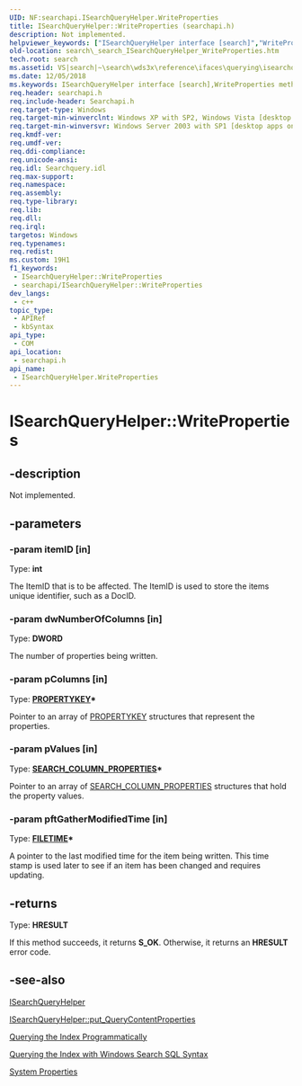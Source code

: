 ```yaml
---
UID: NF:searchapi.ISearchQueryHelper.WriteProperties
title: ISearchQueryHelper::WriteProperties (searchapi.h)
description: Not implemented.
helpviewer_keywords: ["ISearchQueryHelper interface [search]","WriteProperties method","ISearchQueryHelper.WriteProperties","ISearchQueryHelper::WriteProperties","WriteProperties","WriteProperties method [search]","WriteProperties method [search]","ISearchQueryHelper interface","_search_ISearchQueryHelper_WriteProperties","search._search_ISearchQueryHelper_WriteProperties","searchapi/ISearchQueryHelper::WriteProperties"]
old-location: search\_search_ISearchQueryHelper_WriteProperties.htm
tech.root: search
ms.assetid: VS|search|~\search\wds3x\reference\ifaces\querying\isearchqueryhelper\writeproperties.htm
ms.date: 12/05/2018
ms.keywords: ISearchQueryHelper interface [search],WriteProperties method, ISearchQueryHelper.WriteProperties, ISearchQueryHelper::WriteProperties, WriteProperties, WriteProperties method [search], WriteProperties method [search],ISearchQueryHelper interface, _search_ISearchQueryHelper_WriteProperties, search._search_ISearchQueryHelper_WriteProperties, searchapi/ISearchQueryHelper::WriteProperties
req.header: searchapi.h
req.include-header: Searchapi.h
req.target-type: Windows
req.target-min-winverclnt: Windows XP with SP2, Windows Vista [desktop apps only]
req.target-min-winversvr: Windows Server 2003 with SP1 [desktop apps only]
req.kmdf-ver: 
req.umdf-ver: 
req.ddi-compliance: 
req.unicode-ansi: 
req.idl: Searchquery.idl
req.max-support: 
req.namespace: 
req.assembly: 
req.type-library: 
req.lib: 
req.dll: 
req.irql: 
targetos: Windows
req.typenames: 
req.redist: 
ms.custom: 19H1
f1_keywords:
 - ISearchQueryHelper::WriteProperties
 - searchapi/ISearchQueryHelper::WriteProperties
dev_langs:
 - c++
topic_type:
 - APIRef
 - kbSyntax
api_type:
 - COM
api_location:
 - searchapi.h
api_name:
 - ISearchQueryHelper.WriteProperties
---
```


# ISearchQueryHelper::WriteProperties


## -description

Not implemented.

## -parameters

### -param itemID [in]

Type: <b>int</b>

The ItemID that is to be affected. The ItemID is used to store the items unique identifier, such as a DocID.

### -param dwNumberOfColumns [in]

Type: <b>DWORD</b>

The number of properties being written.

### -param pColumns [in]

Type: <b><a href="/windows/desktop/api/wtypes/ns-wtypes-propertykey">PROPERTYKEY</a>*</b>

 Pointer to an array of <a href="/windows/desktop/api/wtypes/ns-wtypes-propertykey">PROPERTYKEY</a> structures that represent the properties.

### -param pValues [in]

Type: <b><a href="/windows/desktop/api/searchapi/ns-searchapi-search_column_properties">SEARCH_COLUMN_PROPERTIES</a>*</b>

Pointer to an array of <a href="/windows/desktop/api/searchapi/ns-searchapi-search_column_properties">SEARCH_COLUMN_PROPERTIES</a> structures that hold the property values.

### -param pftGatherModifiedTime [in]

Type: <b><a href="/windows/desktop/api/minwinbase/ns-minwinbase-filetime">FILETIME</a>*</b>

A pointer to the last modified time for the item being written. This time stamp is used later to see if an item has been changed and requires updating.

## -returns

Type: <b>HRESULT</b>

If this method succeeds, it returns <b>S_OK</b>. Otherwise, it returns an <b>HRESULT</b> error code.

## -see-also

<a href="/windows/desktop/api/searchapi/nn-searchapi-isearchqueryhelper">ISearchQueryHelper</a>



<a href="/windows/desktop/api/searchapi/nf-searchapi-isearchqueryhelper-put_querycontentproperties">ISearchQueryHelper::put_QueryContentProperties</a>



<a href="/windows/desktop/search/-search-3x-wds-qryidx-overview">Querying the Index Programmatically</a>



<a href="/windows/desktop/search/-search-sql-windowssearch-entry">Querying the Index with Windows Search SQL Syntax</a>



<a href="https://msdn.microsoft.com/library/ff518152(v=VS.85).aspx">System Properties</a>